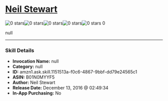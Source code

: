 # [Neil Stewart](http://alexa.amazon.com/#skills/amzn1.ask.skill.1151513a-f0c6-4867-9bbf-dd79e24565c1)
![0 stars](../../images/ic_star_border_black_18dp_1x.png)![0 stars](../../images/ic_star_border_black_18dp_1x.png)![0 stars](../../images/ic_star_border_black_18dp_1x.png)![0 stars](../../images/ic_star_border_black_18dp_1x.png)![0 stars](../../images/ic_star_border_black_18dp_1x.png) 0

null

***

### Skill Details

* **Invocation Name:** null
* **Category:** null
* **ID:** amzn1.ask.skill.1151513a-f0c6-4867-9bbf-dd79e24565c1
* **ASIN:** B01N0MYYF5
* **Author:** Neil Stewart
* **Release Date:** December 13, 2016 @ 02:49:34
* **In-App Purchasing:** No
